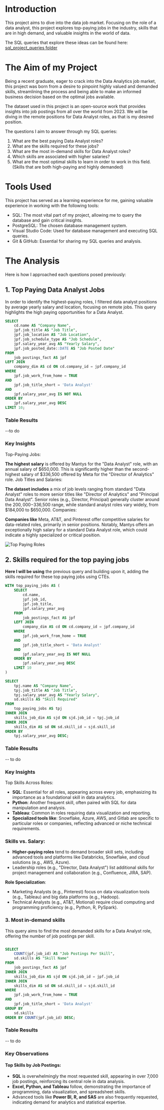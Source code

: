 # Introduction
This project aims to dive into the data job market. Focusing on the role of a data analyst, this project explores top-paying jobs in the industry, skills that are in high demand, and valuable insights in the world of data.

The SQL queries that explore these ideas can be found here: [sql_project_queries folder](sql_project_queries/)

# The Aim of my Project

Being a recent graduate, eager to crack into the Data Analytics job market, this project was born from a desire to pinpoint highly valued and demanded skills, streamlining the process and being able to make an informed business decision based on the optimal jobs available.

The dataset used in this project is an open-source work that provides insights into job postings from all over the world from 2023. We will be diving in the remote positions for Data Analyst roles, as that is my desired position.

The questions I aim to answer through my SQL queries:

1. What are the best paying Data Analyst roles?
2. What are the skills required for these jobs?
3. What are the most in-demand skills for Data Analyst roles?
4. Which skills are associated with higher salaries?
5. What are the most optimal skills to learn in order to work in this field. (Skills that are both high-paying and highly demanded)

# Tools Used

This project has served as a learning experience for me, gaining valuable experience in working with the following tools:

- SQL: The most vital part of my project, allowing me to query the database and gain critical insights.
- PostgreSQL: The chosen database management system.
- Visual Studio Code: Used for database management and executing SQL queries.
- Git & GitHub: Essential for sharing my SQL queries and analysis.

# The Analysis

Here is how I approached each questions posed previously:

## 1. Top Paying Data Analyst Jobs

In order to identify the highest-paying roles, I filtered data analyst positions by average yearly salary and location, focusing on remote jobs. This query highlights the high paying opportunities for a Data Analyst.

```sql
SELECT
    cd.name AS "Company Name",
    jpf.job_title AS "Job Title",
    jpf.job_location AS "Job Location",
    jpf.job_schedule_type AS "Job Schedule",
    jpf.salary_year_avg AS "Yearly Salary",
    jpf.job_posted_date::DATE AS "Job Posted Date"
FROM 
    job_postings_fact AS jpf
LEFT JOIN 
    company_dim AS cd ON cd.company_id = jpf.company_id
WHERE 
    jpf.job_work_from_home = TRUE
AND 
    jpf.job_title_short = 'Data Analyst'
AND 
    jpf.salary_year_avg IS NOT NULL
ORDER BY 
    jpf.salary_year_avg DESC
LIMIT 10;
```
### Table Results

--to do

### Key Insights
Top-Paying Jobs:

**The highest salary** is offered by Mantys for the "Data Analyst" role, with an annual salary of $650,000.
This is significantly higher than the second-highest salary of $336,500 offered by Meta for the "Director of Analytics" role.
Job Titles and Salaries:

**The dataset includes** a mix of job levels ranging from standard "Data Analyst" roles to more senior titles like "Director of Analytics" and "Principal Data Analyst".
Senior roles (e.g., Director, Principal) generally cluster around the $200,000-$336,500 range, while standard analyst roles vary widely, from $184,000 to $650,000.
Companies:

**Companies like** Meta, AT&T, and Pinterest offer competitive salaries for data-related roles, primarily in senior positions.
Notably, Mantys offers an exceptionally high salary for a standard Data Analyst role, which could indicate a highly specialized or critical position.

![Top Paying Roles](assets/query1.png/)

## 2. Skills required for the top paying jobs

**Here I will be using** the previous query and building upon it, adding the skills required for these top paying jobs using CTEs.

```sql
WITH top_paying_jobs AS (
    SELECT
        cd.name,
        jpf.job_id,
        jpf.job_title,
        jpf.salary_year_avg
    FROM 
        job_postings_fact AS jpf
    LEFT JOIN 
        company_dim AS cd ON cd.company_id = jpf.company_id
    WHERE 
        jpf.job_work_from_home = TRUE
    AND 
        jpf.job_title_short = 'Data Analyst'
    AND 
        jpf.salary_year_avg IS NOT NULL
    ORDER BY 
        jpf.salary_year_avg DESC
    LIMIT 10
)

SELECT
    tpj.name AS "Company Name",
    tpj.job_title AS "Job Title",
    tpj.salary_year_avg AS "Yearly Salary",
    sd.skills AS "Skill Required"
FROM 
    top_paying_jobs AS tpj
INNER JOIN 
    skills_job_dim AS sjd ON sjd.job_id = tpj.job_id
INNER JOIN
    skills_dim AS sd ON sd.skill_id = sjd.skill_id
ORDER BY 
    tpj.salary_year_avg DESC;
```
### Table Results
-- to do

### Key Insights
Top Skills Across Roles:

- **SQL**: Essential for all roles, appearing across every job, emphasizing its importance as a foundational skill in data analytics.
- **Python**: Another frequent skill, often paired with SQL for data manipulation and analysis.
- **Tableau**: Common in roles requiring data visualization and reporting.
- **Specialized tools like**: Snowflake, Azure, AWS, and Gitlab are specific to particular roles or companies, reflecting advanced or niche technical requirements.

### Skills vs. Salary:

- **Higher-paying roles** tend to demand broader skill sets, including advanced tools and platforms like Databricks, Snowflake, and cloud solutions (e.g., AWS, Azure).
- Leadership roles (e.g., "Director, Data Analyst") list additional skills for project management and collaboration (e.g., Confluence, JIRA, SAP).

**Role Specialization**:

- Marketing Analysts (e.g., Pinterest) focus on data visualization tools (e.g., Tableau) and big data platforms (e.g., Hadoop).
- Technical Analysts (e.g., AT&T, Motional) require cloud computing and programming proficiency (e.g., Python, R, PySpark).

### 3. Most in-demand skills

This query aims to find the most demanded skills for a Data Analyst role, offering the number of job postings per skill.

```sql

SELECT
    COUNT(jpf.job_id) AS "Job Postings Per Skill",
    sd.skills AS "Skill Name"
FROM 
    job_postings_fact AS jpf
INNER JOIN
    skills_job_dim AS sjd ON sjd.job_id = jpf.job_id
INNER JOIN
    skills_dim AS sd ON sd.skill_id = sjd.skill_id
WHERE
    jpf.job_work_from_home = TRUE
AND
    jpf.job_title_short = 'Data Analyst'
GROUP BY 
    sd.skills
ORDER BY COUNT(jpf.job_id) DESC;
```
### Table Results
-- to do

### Key Observations
#### Top Skills by Job Postings:

- **SQL** is overwhelmingly the most requested skill, appearing in over 7,000 job postings, reinforcing its central role in data analysis.
- **Excel, Python, and Tableau** follow, demonstrating the importance of programming, data visualization, and spreadsheet skills.
- Advanced tools like **Power BI, R, and SAS** are also frequently requested, indicating demand for analytics and statistical expertise.


